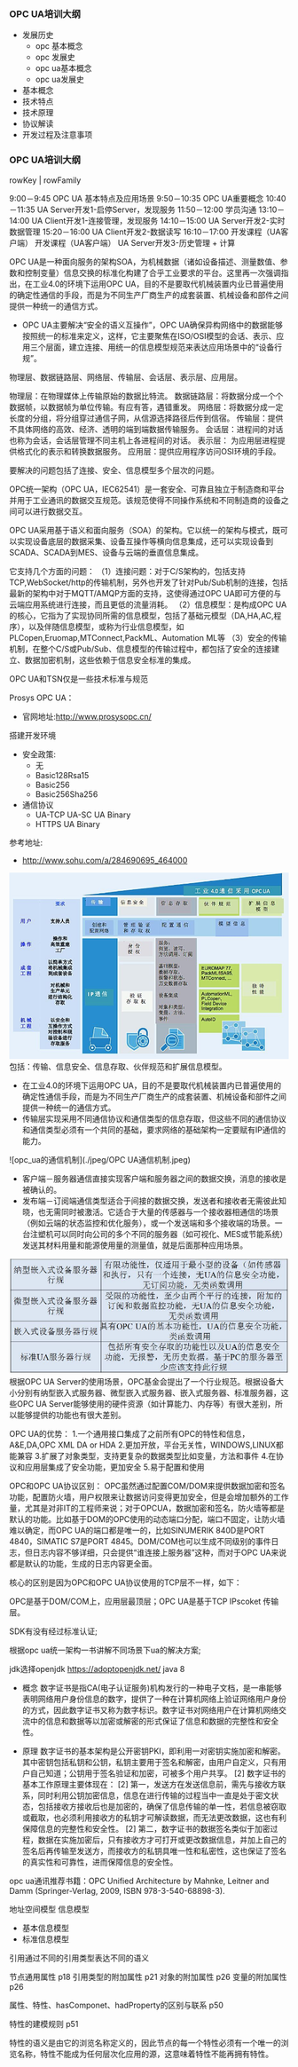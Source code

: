 ### OPC UA培训大纲
- 发展历史
    - opc 基本概念
    - opc 发展史
    - opc ua基本概念
    - opc ua发展史
- 基本概念
- 技术特点
- 技术原理
- 协议解读
- 开发过程及注意事项

### OPC UA培训大纲
rowKey | rowFamily



9:00－9:45 OPC UA 基本特点及应用场景
9:50－10:35 OPC UA重要概念
10:40－11:35 UA Server开发1-启停Server，发现服务
11:50－12:00 学员沟通
13:10－14:00 UA Client开发1-连接管理，发现服务
14:10－15:00 UA Server开发2-实时数据管理
15:20－16:00 UA Client开发2-数据读写 
16:10－17:00 开发课程（UA客户端）
开发课程（UA客户端） UA Server开发3-历史管理 + 计算



OPC UA是一种面向服务的架构SOA，为机械数据（诸如设备描述、测量数值、参数和控制变量）信息交换的标准化构建了合乎工业要求的平台。这里再一次强调指出，在工业4.0的环境下运用OPC UA，目的不是要取代机械装置内业已普遍使用的确定性通信的手段，而是为不同生产厂商生产的成套装置、机械设备和部件之间提供一种统一的通信方式。

- OPC UA主要解决“安全的语义互操作”，OPC UA确保异构网络中的数据能够按照统一的标准来定义，这样，它主要聚焦在ISO/OSI模型的会话、表示、应用三个层面，建立连接、用统一的信息模型规范来表达应用场景中的“设备行规”。

物理层、数据链路层、网络层、传输层、会话层、表示层、应用层。

物理层：在物理媒体上传输原始的数据比特流。
数据链路层：将数据分成一个个数据帧，以数据帧为单位传输。有应有答，遇错重发。
网络层：将数据分成一定长度的分组，将分组穿过通信子网，从信源选择路径后传到信宿。
传输层：提供不具体网络的高效、经济、透明的端到端数据传输服务。
会话层：进程间的对话也称为会话，会话层管理不同主机上各进程间的对话。
表示层： 为应用层进程提供格式化的表示和转换数据服务。
应用层：提供应用程序访问OSI环境的手段。

要解决的问题包括了连接、安全、信息模型多个层次的问题。

OPC统一架构（OPC UA，IEC62541）是一套安全、可靠且独立于制造商和平台并用于工业通讯的数据交互规范。该规范使得不同操作系统和不同制造商的设备之间可以进行数据交互。

OPC UA采用基于语义和面向服务（SOA）的架构。它以统一的架构与模式，既可以实现设备底层的数据采集、设备互操作等横向信息集成，还可以实现设备到SCADA、SCADA到MES、设备与云端的垂直信息集成。

它支持几个方面的问题：
（1）连接问题：对于C/S架构的，包括支持TCP,WebSocket/http的传输机制，另外也开发了针对Pub/Sub机制的连接，包括最新的架构中对于MQTT/AMQP方面的支持，这使得通过OPC UA即可方便的与云端应用系统进行连接，而且更低的流量消耗。
（2）信息模型：是构成OPC UA的核心，它指为了实现协同所需的信息模型，包括了基础元模型（DA,HA,AC,程序），以及伴随信息模型，或称为行业信息模型，如PLCopen,Eruomap,MTConnect,PackML、Automation ML等
（3）安全的传输机制，在整个C/S或Pub/Sub、信息模型的传输过程中，都包括了安全的连接建立、数据加密机制，这些依赖于信息安全标准的集成。


OPC UA和TSN仅是一些技术标准与规范

Prosys OPC UA：
- 官网地址:http://www.prosysopc.cn/

搭建开发环境

- 安全政策:
    - 无
    - Basic128Rsa15
    - Basic256
    - Basic256Sha256
- 通信协议
    - UA-TCP UA-SC UA Binary
    - HTTPS UA Binary

参考地址:
- http://www.sohu.com/a/284690695_464000

![工业4.0通信的工具箱](./jpeg/工业4.0通信的工具箱.jpeg)
包括：传输、信息安全、信息存取、伙伴规范和扩展信息模型。
- 在工业4.0的环境下运用OPC UA，目的不是要取代机械装置内已普遍使用的确定性通信手段，而是为不同生产厂商生产的成套装置、机械设备和部件之间提供一种统一的通信方式。
- 传输层实现采用不同通信协议和通信类型的信息存取，但这些不同的通信协议和通信类型必须有一个共同的基础，要求网络的基础架构一定要赋有IP通信的能力。

![opc_ua的通信机制](./jpeg/OPC UA通信机制.jpeg)
- 客户端－服务器通信直接实现客户端和服务器之间的数据交换，消息的接收是被确认的。
- 发布端－订阅端通信类型适合于间接的数据交换，发送者和接收者无需彼此知晓，也无需同时被激活。它适合于大量的传感器与一个接收器相通信的场景（例如云端的状态监控和优化服务），或一个发送端和多个接收端的场景。一台注塑机可以同时向公司的多个不同的服务器（如可视化、MES或节能系统）发送其材料用量和能源使用量的测量值，就是后面那种应用场景。

![opc_ua_server行规](./jpeg/opc_ua_server行规.jpeg)
根据OPC UA Server的使用场景，OPC基金会提出了一个行业规范。根据设备大小分别有纳型嵌入式服务器、微型嵌入式服务器、嵌入式服务器、标准服务器，这些OPC UA Server能够使用的硬件资源（如计算能力、内存等）有很大差别，所以能够提供的功能也有很大差别。

OPC UA的优势：
1.一个通用接口集成了之前所有OPC的特性和信息，A&E,DA,OPC XML DA or HDA
2.更加开放，平台无关性，WINDOWS,LINUX都能兼容
3.扩展了对象类型，支持更复杂的数据类型比如变量，方法和事件
4.在协议和应用层集成了安全功能，更加安全
5.易于配置和使用

OPC和OPC UA协议区别：
OPC虽然通过配置COM/DOM来提供数据加密和签名功能，配置防火墙，用户权限来让数据访问变得更加安全，但是会增加额外的工作量，尤其是对非IT的工程师来说；对于OPCUA，数据加密和签名，防火墙等都是默认的功能。比如基于DOM的OPC使用的动态端口分配，端口不固定，让防火墙难以确定，而OPC UA的端口都是唯一的，比如SINUMERIK 840D是PORT 4840，SIMATIC S7是PORT 4845。DOM/COM也可以生成不同级别的事件日志，但日志内容不够详细，只会提供“谁连接上服务器”这种，而对于OPC UA来说都是默认的功能，生成的日志内容更全面。

核心的区别是因为OPC和OPC UA协议使用的TCP层不一样，如下：

OPC是基于DOM/COM上，应用层最顶层；OPC UA是基于TCP IPscoket 传输层。


SDK有没有经过标准认证;

根据opc ua统一架构一书讲解不同场景下ua的解决方案;

jdk选择openjdk 
https://adoptopenjdk.net/
java 8

- 概念
数字证书是指CA(电子认证服务)机构发行的一种电子文档，是一串能够表明网络用户身份信息的数字，提供了一种在计算机网络上验证网络用户身份的方式，因此数字证书又称为数字标识。数字证书对网络用户在计算机网络交流中的信息和数据等以加密或解密的形式保证了信息和数据的完整性和安全性。

- 原理
数字证书的基本架构是公开密钥PKI，即利用一对密钥实施加密和解密。其中密钥包括私钥和公钥，私钥主要用于签名和解密，由用户自定义，只有用户自己知道；公钥用于签名验证和加密，可被多个用户共享。 [2] 
数字证书的基本工作原理主要体现在： [2] 
第一，发送方在发送信息前，需先与接收方联系，同时利用公钥加密信息，信息在进行传输的过程当中一直是处于密文状态，包括接收方接收后也是加密的，确保了信息传输的单一性，若信息被窃取或截取，也必须利用接收方的私钥才可解读数据，而无法更改数据，这也有利保障信息的完整性和安全性。 [2] 
第二，数字证书的数据签名类似于加密过程，数据在实施加密后，只有接收方才可打开或更改数据信息，并加上自己的签名后再传输至发送方，而接收方的私钥具唯一性和私密性，这也保证了签名的真实性和可靠性，进而保障信息的安全性。

opc ua通讯推荐书籍：OPC Unified Architecture by Mahnke, Leitner and Damm (Springer-Verlag, 2009, ISBN 978-3-540-68898-3).


地址空间模型
信息模型
- 基本信息模型
- 标准信息模型

引用通过不同的引用类型表达不同的语义

节点通用属性 p18
引用类型的附加属性 p21
对象的附加属性 p26
变量的附加属性 p26

属性、特性、hasComponet、hadProperty的区别与联系 p50

特性的建模规则 p51

特性的语义是由它的浏览名称定义的，因此节点的每一个特性必须有一个唯一的浏览名称，特性不能成为任何层次化应用的源，这意味着特性不能再拥有特性。
